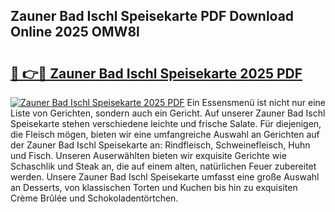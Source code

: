 ## Zauner Bad Ischl Speisekarte PDF Download Online 2025 OMW8l

# <h2><a href="http://gcbji8.nevu.top/?p=Zauner+Bad+Ischl+Speisekarte">🔗 👉🔴 Zauner Bad Ischl Speisekarte 2025 PDF</a></h2>

[![Zauner Bad Ischl Speisekarte 2025 PDF](https://i.imgur.com/dBaPXMq.png)](http://gcbji8.nevu.top/?p=Zauner+Bad+Ischl+Speisekarte)
Ein Essensmenü ist nicht nur eine Liste von Gerichten, sondern auch ein Gericht. Auf unserer Zauner Bad Ischl Speisekarte stehen verschiedene leichte und frische Salate. Für diejenigen, die Fleisch mögen, bieten wir eine umfangreiche Auswahl an Gerichten auf der Zauner Bad Ischl Speisekarte an: Rindfleisch, Schweinefleisch, Huhn und Fisch. Unseren Auserwählten bieten wir exquisite Gerichte wie Schaschlik und Steak an, die auf einem alten, natürlichen Feuer zubereitet werden. Unsere Zauner Bad Ischl Speisekarte umfasst eine große Auswahl an Desserts, von klassischen Torten und Kuchen bis hin zu exquisiten Crème Brûlée und Schokoladentörtchen.
